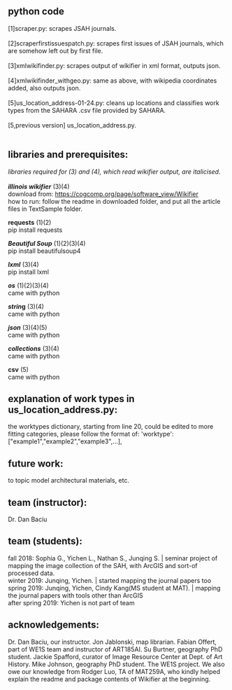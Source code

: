 ## python code
[1]scraper.py: scrapes JSAH journals.</br></br>
[2]scraperfirstissuespatch.py: scrapes first issues of JSAH journals, which are somehow left out by first file.</br></br>
[3]xmlwikifinder.py: scrapes output of wikifier in xml format, outputs json.</br></br>
[4]xmlwikifinder_withgeo.py: same as above, with wikipedia coordinates added, also outputs json.</br></br>
[5]us_location_address-01-24.py: cleans up locations and classifies work types from the SAHARA .csv file provided by SAHARA.</br></br>
[5,previous version] us_location_address.py.</br></br>

## libraries and prerequisites:
*libraries required for (3) and (4), which read wikifier output, are italicised.*</br></br>
__*illinois wikifier*__ (3)(4)</br>
download from: https://cogcomp.org/page/software_view/Wikifier</br>
how to run: follow the readme in downloaded folder, and put all the article files in TextSample folder.</br>

__requests__ (1)(2)</br>
pip install requests</br>

__*Beautiful Soup*__ (1)(2)(3)(4)</br>
pip install beautifulsoup4</br>

__*lxml*__ (3)(4)</br>
pip install lxml</br>

__*os*__ (1)(2)(3)(4)</br>
came with python</br>

__*strin*g__ (3)(4)</br>
came with python</br>

__*json*__ (3)(4)(5)</br>
came with python</br>

__*collections*__ (3)(4)</br>
came with python</br>

__csv__ (5)</br>
came with python</br>
## explanation of work types in us_location_address.py:
the worktypes dictionary, starting from line 20, could be edited to more fitting categories, please follow the format of:
'worktype':["example1","example2","example3",...],</br>
## future work:
to topic model architectural materials, etc.</br>
## team (instructor):
Dr. Dan Baciu
## team (students):
fall 2018: Sophia G., Yichen L., Nathan S., Junqing S. | seminar project of mapping the image collection of the SAH, with ArcGIS and sort-of processed data. </br>
winter 2019: Junqing, Yichen. | started mapping the journal papers too </br>
spring 2019: Junqing, Yichen, Cindy Kang(MS student at MAT). | mapping the journal papers with tools other than ArcGIS</br>
after spring 2019: Yichen is not part of team
## acknowledgements:
Dr. Dan Baciu, our instructor. Jon Jablonski, map librarian. Fabian Offert, part of WE1S team and instructor of ART185AI. Su Burtner, geography PhD student. Jackie Spafford, curator of Image Resource Center at Dept. of Art History. Mike Johnson, geography PhD student. The WE1S project. We also owe our knowledge from Rodger Luo, TA of MAT259A, who kindly helped explain the readme and package contents of Wikifier at the beginning.
